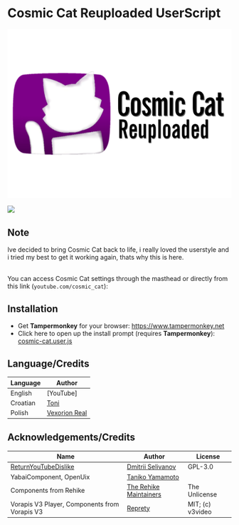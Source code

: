 # Cosmic Cat Reuploaded UserScript
<p align="center">
    <picture>
        <source media="(prefers-color-scheme: dark)" srcset="https://github.com/ToniGamer123/Cosmic-Cat-Reuploaded/blob/main/ccrw.png?raw=true">
        <img src="https://github.com/ToniGamer123/Cosmic-Cat-Reuploaded/blob/main/ccr.png?raw=true" alt="Cosmic Cat Banner">
    </picture>
</p>

![](https://img.shields.io/badge/version-0.1-blue?style=flat-square)

## Note
Ive decided to bring Cosmic Cat back to life, i really loved the userstyle and i tried my best to get it working again, thats why this is here.<br/><br/>

You can access Cosmic Cat settings through the masthead or directly from this link (`youtube.com/cosmic_cat`):<br/>


## Installation
- Get **Tampermonkey** for your browser: https://www.tampermonkey.net<br/>
- Click here to open up the install prompt (requires **Tampermonkey**): [cosmic-cat.user.js](https://github.com/ToniGamer123/Cosmic-Cat-Reuploaded/raw/main/cosmic-cat.user.js)

## Language/Credits
| Language | Author |
| ------------- | ------------- |
| English | [YouTube] |
| Croatian | [Toni](https://github.com/ToniGamer123) |
| Polish | [Vexorion Real](https://github.com/VexorionReal) |

## Acknowledgements/Credits
| Name | Author | License |
| ------------- | ------------- | ------------- |
| [ReturnYouTubeDislike](https://github.com/Anarios/return-youtube-dislike) | [Dmitrii Selivanov](https://github.com/Anarios) | GPL-3.0 |
| YabaiComponent, OpenUix | [Taniko Yamamoto](https://github.com/YukisCoffee) |
| Components from Rehike | [The Rehike Maintainers](https://github.com/Rehike/Rehike) | The Unlicense |
| Vorapis V3 Player, Components from Vorapis V3 | [Reprety](https://github.com/VORAPIS) | MIT; (c) v3video |
